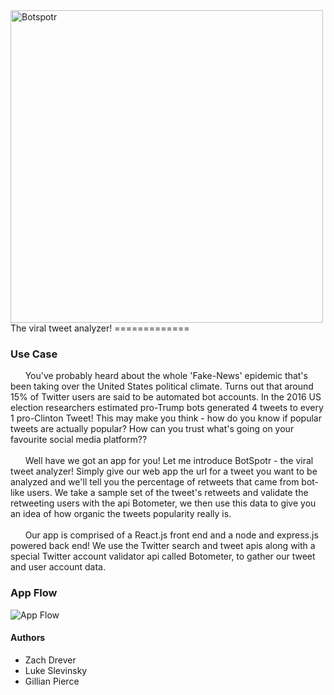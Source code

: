 <img src="https://github.com/LukeSlev/HackED-2019-React-App/blob/master/client/src/logostraight.png" alt="Botspotr" width="500"/>
The viral tweet analyzer!
=============

### Use Case
<p>  &nbsp;&nbsp;&nbsp;&nbsp;&nbsp;
You've probably heard about the whole 'Fake-News' epidemic that's been taking over the United States political climate. Turns out that around 15% of Twitter users are said to be automated bot accounts. In the 2016 US election researchers estimated pro-Trump bots generated 4 tweets to every 1 pro-Clinton Tweet! This may make you think - how do you know if popular tweets are actually popular? How can you trust what's going on your favourite social media platform??
<br><br>&nbsp;&nbsp;&nbsp;&nbsp;&nbsp;
Well have we got an app for you! Let me introduce BotSpotr - the viral tweet analyzer! Simply give our web app the url for a tweet you want to be analyzed and we'll tell you the percentage of retweets that came from bot-like users. We take a sample set of the tweet's retweets and validate the retweeting users with the api Botometer, we then use this data to give you an idea of how organic the tweets popularity really is.
<br><br>&nbsp;&nbsp;&nbsp;&nbsp;&nbsp;
Our app is comprised of a React.js front end and a node and express.js powered back end! We use the Twitter search and tweet apis along with a special Twitter account validator api called Botometer, to gather our tweet and user account data.</p>

### App Flow
![App Flow](https://github.com/LukeSlev/HackED-2019-React-App/blob/master/client/src/appflow.png)

#### Authors
* Zach Drever
* Luke Slevinsky
* Gillian Pierce
